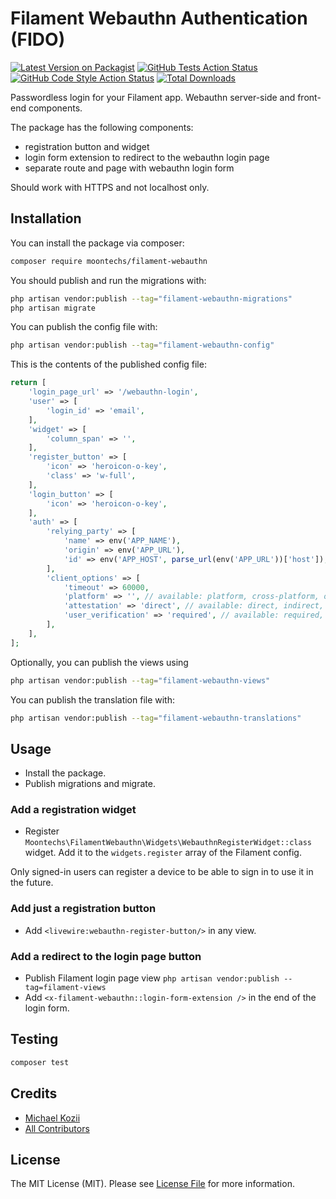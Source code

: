 # Filament Webauthn Authentication (FIDO)

[![Latest Version on Packagist](https://img.shields.io/packagist/v/moontechs/filament-webauthn.svg?style=flat-square)](https://packagist.org/packages/moontechs/filament-webauthn)
[![GitHub Tests Action Status](https://img.shields.io/github/workflow/status/moontechs/filament-webauthn/run-tests?label=tests)](https://github.com/moontechs/filament-webauthn/actions?query=workflow%3Arun-tests+branch%3Amain)
[![GitHub Code Style Action Status](https://img.shields.io/github/workflow/status/moontechs/filament-webauthn/Fix%20PHP%20code%20style%20issues?label=code%20style)](https://github.com/moontechs/filament-webauthn/actions?query=workflow%3A"Fix+PHP+code+style+issues"+branch%3Amain)
[![Total Downloads](https://img.shields.io/packagist/dt/moontechs/filament-webauthn.svg?style=flat-square)](https://packagist.org/packages/moontechs/filament-webauthn)

Passwordless login for your Filament app. Webauthn server-side and front-end components.

The package has the following components:
* registration button and widget
* login form extension to redirect to the webauthn login page
* separate route and page with webauthn login form

Should work with HTTPS and not localhost only.

## Installation

You can install the package via composer:

```bash
composer require moontechs/filament-webauthn
```

You should publish and run the migrations with:

```bash
php artisan vendor:publish --tag="filament-webauthn-migrations"
php artisan migrate
```

You can publish the config file with:

```bash
php artisan vendor:publish --tag="filament-webauthn-config"
```

This is the contents of the published config file:

```php
return [
    'login_page_url' => '/webauthn-login',
    'user' => [
        'login_id' => 'email',
    ],
    'widget' => [
        'column_span' => '',
    ],
    'register_button' => [
        'icon' => 'heroicon-o-key',
        'class' => 'w-full',
    ],
    'login_button' => [
        'icon' => 'heroicon-o-key',
    ],
    'auth' => [
        'relying_party' => [
            'name' => env('APP_NAME'),
            'origin' => env('APP_URL'),
            'id' => env('APP_HOST', parse_url(env('APP_URL'))['host']),
        ],
        'client_options' => [
            'timeout' => 60000,
            'platform' => '', // available: platform, cross-platform, or leave empty
            'attestation' => 'direct', // available: direct, indirect, none
            'user_verification' => 'required', // available: required, preferred, discouraged
        ],
    ],
];
```

Optionally, you can publish the views using

```bash
php artisan vendor:publish --tag="filament-webauthn-views"
```

You can publish the translation file with:

```bash
php artisan vendor:publish --tag="filament-webauthn-translations"
```

## Usage

* Install the package.
* Publish migrations and migrate.

### Add a registration widget
* Register `Moontechs\FilamentWebauthn\Widgets\WebauthnRegisterWidget::class` widget. 
Add it to the `widgets.register` array of the Filament config.

Only signed-in users can register a device to be able to sign in to use it in the future.

### Add just a registration button
* Add `<livewire:webauthn-register-button/>` in any view.

### Add a redirect to the login page button
* Publish Filament login page view `php artisan vendor:publish --tag=filament-views`
* Add `<x-filament-webauthn::login-form-extension />` in the end of the login form.

## Testing

```bash
composer test
```

## Credits

- [Michael Kozii](https://github.com/mkoziy)
- [All Contributors](../../contributors)

## License

The MIT License (MIT). Please see [License File](LICENSE.md) for more information.
